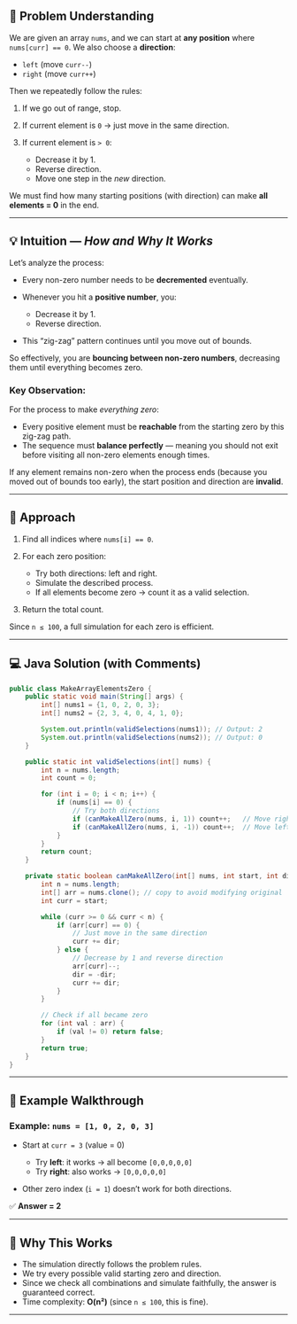 ## 🧩 Problem Understanding

We are given an array `nums`, and we can start at **any position** where `nums[curr] == 0`.
We also choose a **direction**:

* `left` (move `curr--`)
* `right` (move `curr++`)

Then we repeatedly follow the rules:

1. If we go out of range, stop.
2. If current element is `0` → just move in the same direction.
3. If current element is `> 0`:

   * Decrease it by 1.
   * Reverse direction.
   * Move one step in the *new* direction.

We must find how many starting positions (with direction) can make **all elements = 0** in the end.

---

## 💡 Intuition — *How and Why It Works*

Let’s analyze the process:

* Every non-zero number needs to be **decremented** eventually.
* Whenever you hit a **positive number**, you:

  * Decrease it by 1.
  * Reverse direction.
* This “zig-zag” pattern continues until you move out of bounds.

So effectively, you are **bouncing between non-zero numbers**, decreasing them until everything becomes zero.

### Key Observation:

For the process to make *everything zero*:

* Every positive element must be **reachable** from the starting zero by this zig-zag path.
* The sequence must **balance perfectly** — meaning you should not exit before visiting all non-zero elements enough times.

If any element remains non-zero when the process ends (because you moved out of bounds too early), the start position and direction are **invalid**.

---

## 🧠 Approach

1. Find all indices where `nums[i] == 0`.
2. For each zero position:

   * Try both directions: left and right.
   * Simulate the described process.
   * If all elements become zero → count it as a valid selection.
3. Return the total count.

Since `n ≤ 100`, a full simulation for each zero is efficient.

---

## 💻 Java Solution (with Comments)

```java
public class MakeArrayElementsZero {
    public static void main(String[] args) {
        int[] nums1 = {1, 0, 2, 0, 3};
        int[] nums2 = {2, 3, 4, 0, 4, 1, 0};

        System.out.println(validSelections(nums1)); // Output: 2
        System.out.println(validSelections(nums2)); // Output: 0
    }

    public static int validSelections(int[] nums) {
        int n = nums.length;
        int count = 0;

        for (int i = 0; i < n; i++) {
            if (nums[i] == 0) {
                // Try both directions
                if (canMakeAllZero(nums, i, 1)) count++;   // Move right
                if (canMakeAllZero(nums, i, -1)) count++;  // Move left
            }
        }
        return count;
    }

    private static boolean canMakeAllZero(int[] nums, int start, int dir) {
        int n = nums.length;
        int[] arr = nums.clone(); // copy to avoid modifying original
        int curr = start;

        while (curr >= 0 && curr < n) {
            if (arr[curr] == 0) {
                // Just move in the same direction
                curr += dir;
            } else {
                // Decrease by 1 and reverse direction
                arr[curr]--;
                dir = -dir;
                curr += dir;
            }
        }

        // Check if all became zero
        for (int val : arr) {
            if (val != 0) return false;
        }
        return true;
    }
}
```

---

## 🧾 Example Walkthrough

### Example: `nums = [1, 0, 2, 0, 3]`

* Start at `curr = 3` (value = 0)

  * Try **left**: it works → all become `[0,0,0,0,0]`
  * Try **right**: also works → `[0,0,0,0,0]`
* Other zero index (`i = 1`) doesn’t work for both directions.

✅ **Answer = 2**

---

## 🧩 Why This Works

* The simulation directly follows the problem rules.
* We try every possible valid starting zero and direction.
* Since we check all combinations and simulate faithfully, the answer is guaranteed correct.
* Time complexity: **O(n²)** (since `n ≤ 100`, this is fine).

---
